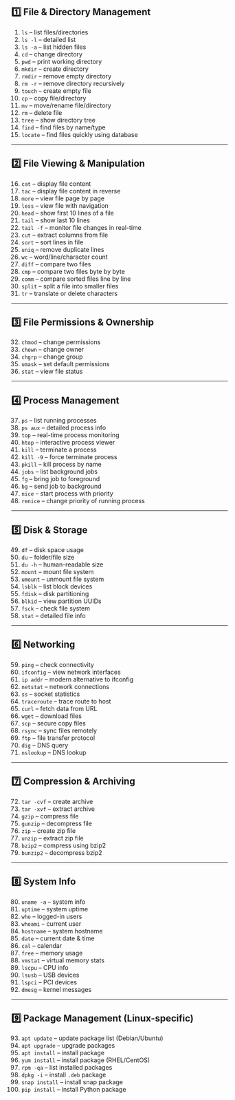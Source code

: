 ## **1️⃣ File & Directory Management**

1. `ls` – list files/directories
2. `ls -l` – detailed list
3. `ls -a` – list hidden files
4. `cd` – change directory
5. `pwd` – print working directory
6. `mkdir` – create directory
7. `rmdir` – remove empty directory
8. `rm -r` – remove directory recursively
9. `touch` – create empty file
10. `cp` – copy file/directory
11. `mv` – move/rename file/directory
12. `rm` – delete file
13. `tree` – show directory tree
14. `find` – find files by name/type
15. `locate` – find files quickly using database

---

## **2️⃣ File Viewing & Manipulation**

16. `cat` – display file content
17. `tac` – display file content in reverse
18. `more` – view file page by page
19. `less` – view file with navigation
20. `head` – show first 10 lines of a file
21. `tail` – show last 10 lines
22. `tail -f` – monitor file changes in real-time
23. `cut` – extract columns from file
24. `sort` – sort lines in file
25. `uniq` – remove duplicate lines
26. `wc` – word/line/character count
27. `diff` – compare two files
28. `cmp` – compare two files byte by byte
29. `comm` – compare sorted files line by line
30. `split` – split a file into smaller files
31. `tr` – translate or delete characters

---

## **3️⃣ File Permissions & Ownership**

32. `chmod` – change permissions
33. `chown` – change owner
34. `chgrp` – change group
35. `umask` – set default permissions
36. `stat` – view file status

---

## **4️⃣ Process Management**

37. `ps` – list running processes
38. `ps aux` – detailed process info
39. `top` – real-time process monitoring
40. `htop` – interactive process viewer
41. `kill` – terminate a process
42. `kill -9` – force terminate process
43. `pkill` – kill process by name
44. `jobs` – list background jobs
45. `fg` – bring job to foreground
46. `bg` – send job to background
47. `nice` – start process with priority
48. `renice` – change priority of running process

---

## **5️⃣ Disk & Storage**

49. `df` – disk space usage
50. `du` – folder/file size
51. `du -h` – human-readable size
52. `mount` – mount file system
53. `umount` – unmount file system
54. `lsblk` – list block devices
55. `fdisk` – disk partitioning
56. `blkid` – view partition UUIDs
57. `fsck` – check file system
58. `stat` – detailed file info

---

## **6️⃣ Networking**

59. `ping` – check connectivity
60. `ifconfig` – view network interfaces
61. `ip addr` – modern alternative to ifconfig
62. `netstat` – network connections
63. `ss` – socket statistics
64. `traceroute` – trace route to host
65. `curl` – fetch data from URL
66. `wget` – download files
67. `scp` – secure copy files
68. `rsync` – sync files remotely
69. `ftp` – file transfer protocol
70. `dig` – DNS query
71. `nslookup` – DNS lookup

---

## **7️⃣ Compression & Archiving**

72. `tar -cvf` – create archive
73. `tar -xvf` – extract archive
74. `gzip` – compress file
75. `gunzip` – decompress file
76. `zip` – create zip file
77. `unzip` – extract zip file
78. `bzip2` – compress using bzip2
79. `bunzip2` – decompress bzip2

---

## **8️⃣ System Info**

80. `uname -a` – system info
81. `uptime` – system uptime
82. `who` – logged-in users
83. `whoami` – current user
84. `hostname` – system hostname
85. `date` – current date & time
86. `cal` – calendar
87. `free` – memory usage
88. `vmstat` – virtual memory stats
89. `lscpu` – CPU info
90. `lsusb` – USB devices
91. `lspci` – PCI devices
92. `dmesg` – kernel messages

---

## **9️⃣ Package Management (Linux-specific)**

93. `apt update` – update package list (Debian/Ubuntu)
94. `apt upgrade` – upgrade packages
95. `apt install` – install package
96. `yum install` – install package (RHEL/CentOS)
97. `rpm -qa` – list installed packages
98. `dpkg -i` – install `.deb` package
99. `snap install` – install snap package
100. `pip install` – install Python package

